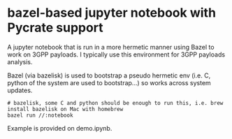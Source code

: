 # bazel-based jupyter notebook with Pycrate support

A jupyter notebook that is run in a more hermetic manner using Bazel to work on 3GPP payloads.
I typically use this environment for 3GPP payloads analysis. 

Bazel (via bazelisk) is used to bootstrap a pseudo hermetic env (i.e. C, python of the system are used to bootstrap...) so works across system updates.

````
# bazelisk, some C and python should be enough to run this, i.e. brew install bazelisk on Mac with homebrew
bazel run //:notebook
````

Example is provided on demo.ipynb.
